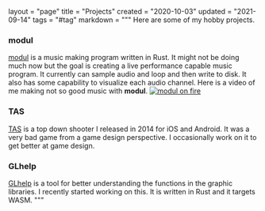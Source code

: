 layout = "page"
title = "Projects"
created = "2020-10-03"
updated = "2021-09-14"
tags = "#tag"
markdown = """
Here are some of my hobby projects.
### modul
[modul](https://github.com/zehreken/modul) is a music making program written in Rust. It might not be doing much now but the goal is creating a live performance capable music program. It currently can sample audio and loop and then write to disk. It also has some capability to visualize each audio channel.
Here is a video of me making not so good music with **modul**.
[![modul on fire](https://img.youtube.com/vi/PIvr7XJBxGs/0.jpg)](https://www.youtube.com/watch?v=PIvr7XJBxGs)

### TAS
[TAS](https://mogze.itch.io/tas) is a top down shooter I released in 2014 for iOS and Android. It was a very bad game from a game design perspective. I occasionally work on it to get better at game design.

### GLhelp
[GLhelp](https://lab.guchanalkan.com/glhelp) is a tool for better understanding the functions in the graphic libraries. I recently started working on this. It is written in Rust and it targets WASM.
"""